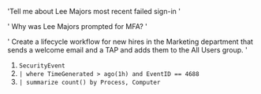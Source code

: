'Tell me about Lee Majors most recent failed sign-in '

' Why was Lee Majors prompted for MFA? ' 

' Create a lifecycle workflow for new hires in the Marketing department that sends a welcome email and a TAP and adds them to the All Users group. '


1.  `SecurityEvent  `
2.  `| where TimeGenerated > ago(1h) and EventID == 4688  `
3.  `| summarize count() by Process, Computer`
